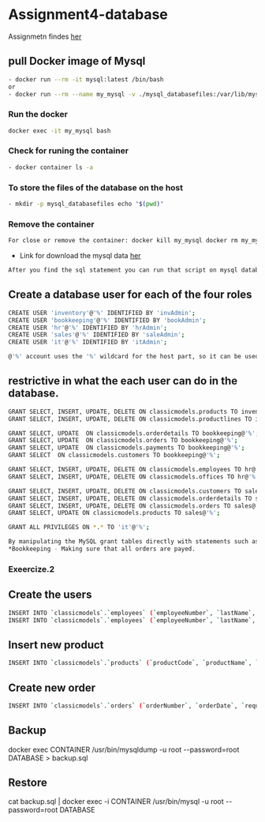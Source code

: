 # Assignment4-database

Assignmetn findes [her](https://github.com/datsoftlyngby/soft2019spring-databases/blob/master/assignments/assignment4.md)


## pull Docker image of Mysql

```sh
- docker run --rm -it mysql:latest /bin/bash
or
- docker run --rm --name my_mysql -v ./mysql_databasefiles:/var/lib/mysql -p 3306:3306 -e MYSQL_ROOT_PASSWORD=password -d mysql
```
### Run the docker
```sh
docker exec -it my_mysql bash
```
### Check for runing the container
```sh
- docker container ls -a 
```
### To store the files of the database on the host
```sh
- mkdir -p mysql_databasefiles echo "$(pwd)"
```
### Remove the container

```sh
For close or remove the container: docker kill my_mysql docker rm my_mysql
```

- Link for download the mysql data [her](http://www.mysqltutorial.org/mysql-sample-database.aspx)

```sh
After you find the sql statement you can run that script on mysql database
```

## Create a database user for each of the four roles  

```sh
CREATE USER 'inventory'@'%' IDENTIFIED BY 'invAdmin';
CREATE USER 'bookkeeping'@'%' IDENTIFIED BY 'bookAdmin';
CREATE USER 'hr'@'%' IDENTIFIED BY 'hrAdmin';
CREATE USER 'sales'@'%' IDENTIFIED BY 'saleAdmin';
CREATE USER 'it'@'%' IDENTIFIED BY 'itAdmin';

@'%' account uses the '%' wildcard for the host part, so it can be used to connect from any host.
```
## restrictive in what the each user can do in the database.
```sh
GRANT SELECT, INSERT, UPDATE, DELETE ON classicmodels.products TO inventory@'%';
GRANT SELECT, INSERT, UPDATE, DELETE ON classicmodels.productlines TO inventory@'%';

GRANT SELECT, UPDATE  ON classicmodels.orderdetails TO bookkeeping@'%';
GRANT SELECT, UPDATE  ON classicmodels.orders TO bookkeeping@'%';
GRANT SELECT, UPDATE  ON classicmodels.payments TO bookkeeping@'%';
GRANT SELECT  ON classicmodels.customers TO bookkeeping@'%';

GRANT SELECT, INSERT, UPDATE, DELETE ON classicmodels.employees TO hr@'%';
GRANT SELECT, INSERT, UPDATE, DELETE ON classicmodels.offices TO hr@'%';

GRANT SELECT, INSERT, UPDATE, DELETE ON classicmodels.customers TO sales@'%';
GRANT SELECT, INSERT, UPDATE, DELETE ON classicmodels.orderdetails TO sales@'%';
GRANT SELECT, INSERT, UPDATE, DELETE ON classicmodels.orders TO sales@'%';
GRANT SELECT, UPDATE ON classicmodels.products TO sales@'%';

GRANT ALL PRIVILEGES ON *.* TO 'it'@'%';

By manipulating the MySQL grant tables directly with statements such as INSERT, UPDATE, or DELETE.
*Bookkeeping - Making sure that all orders are payed.
```

### Exeercize.2

## Create the users
```sh
INSERT INTO `classicmodels`.`employees` (`employeeNumber`, `lastName`, `firstName`, `extension`, `email`, `officeCode`, `reportsTo`, `jobTitle`) VALUES ('1703', 'Kim', 'kim keri', 'x5429', 'mahnaazi@yahoo.com', '4', '1143', 'Sales Rep');
INSERT INTO `classicmodels`.`employees` (`employeeNumber`, `lastName`, `firstName`, `extension`, `email`, `officeCode`, `reportsTo`, `jobTitle`) VALUES ('1705', 'Florance', 'Maria', 'x2312', 'sisam@gmail.com', '5', '1621', 'Sales Rep');
```

## Insert new product
```sh
INSERT INTO `classicmodels`.`products` (`productCode`, `productName`, `productLine`, `productScale`, `productVendor`, `productDescription`, `quantityInStock`, `buyPrice`, `MSRP`) VALUES ('S10_2825', 'HMS1 Bounty2', 'Motorcycles', '1:10', 'Min Lin Diecast', 'Comes with 2 masts, all square-rigged', '221', '33.22', '568.79');
```
## Create new order
```sh
INSERT INTO `classicmodels`.`orders` (`orderNumber`, `orderDate`, `requiredDate`, `status`, `customerNumber`) VALUES ('10427', '2005-06-01', '2005-10-07', 'In Process', '119');
```
## Backup
docker exec CONTAINER /usr/bin/mysqldump -u root --password=root DATABASE > backup.sql

## Restore
cat backup.sql | docker exec -i CONTAINER /usr/bin/mysql -u root --password=root DATABASE
